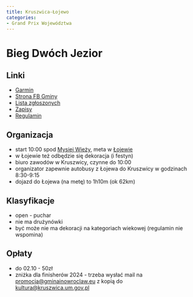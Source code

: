 ```yaml
---
title: Kruszwica-Łojewo
categories:
- Grand Prix Województwa
---
```


# Bieg Dwóch Jezior

## Linki

* [Garmin](https://connect.garmin.com/modern/event/d940bb7f-f54e-42f3-80fb-7f082bf050f2)
* [Strona FB Gminy](https://www.facebook.com/gmina.kruszwica)
* [Lista zgłoszonych](https://zapisy.sts-timing.pl/1101/lista.php)
* [Zapisy](https://zapisy.sts-timing.pl/1101/)
* [Regulamin](https://zapisy.sts-timing.pl/1101/adm/pdf/b0fa3c893d4f18949be04485cc50696f.pdf)

## Organizacja

* start 10:00 spod [Mysiej Wieży](https://maps.app.goo.gl/PBXvhDhMof2oEEDS8), meta w [Łojewie](https://maps.app.goo.gl/KVKJGYMvJ2vYYDjz5)
* w Łojewie też odbędzie się dekoracja (i festyn)
* biuro zawodów w Kruszwicy, czynne do 10:00
* organizator zapewnie autobusy z Łojewa do Kruszwicy w godzinach 8:30-9:15
* dojazd do Łojewa (na metę) to 1h10m (ok 62km)

## Klasyfikacje

* open - puchar
* nie ma drużynówki
* być może nie ma dekoracji na kategoriach wiekowej (regulamin nie wspomina)

## Opłaty

* do 02.10 - 50zł
* zniżka dla finisherów 2024 - trzeba wysłać mail na promocja@gminainowroclaw.eu z kopią do kultura@kruszwica.um.gov.pl
